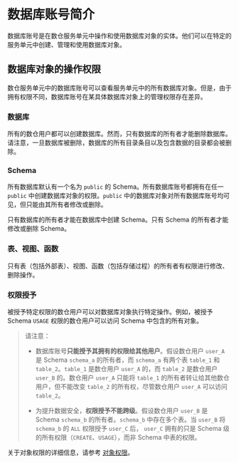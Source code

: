# 数据库账号简介

数据库账号是在数仓服务单元中操作和使用数据库对象的实体。他们可以在特定的服务单元中创建、管理和使用数据库对象。

## 数据库对象的操作权限

数仓服务单元中的数据库账号可以查看服务单元中的所有数据库对象。但是，由于拥有权限不同，数据库账号在某具体数据库对象上的管理权限存在差异。

### 数据库

所有的数仓用户都可以创建数据库。然而，只有数据库的所有者才能删除数据库。请注意，一旦数据库被删除，数据库的所有目录条目以及包含数据的目录都会被删除。

### Schema

所有数据库默认有一个名为 `public` 的 Schema。所有数据库账号都拥有在任一 `public` 中创建数据库对象的权限。`public` 中的数据库对象对所有数据库账号均可见，但只能由其所有者修改或删除。

只有数据库的所有者才能在数据库中创建 Schema。只有 Schema 的所有者才能修改或删除 Schema。


### 表、视图、函数

只有表（包括外部表）、视图、函数（包括存储过程）的所有者有权限进行修改、删除操作。


### 权限授予

被授予特定权限的数仓用户可以对数据库对象执行特定操作。例如，被授予 Schema `USAGE` 权限的数仓用户可以访问 Schema 中包含的所有对象。

> 请注意：
>
> - 数据库账号**只能授予其拥有的权限给其他用户**。假设数仓用户 `user_A` 是 Schema `schema_a` 的所有者，而 `schema_a` 有两个表 `table_1` 和 `table_2`。`table_1` 是数仓用户 `user_A` 的，而 `table_2` 是数仓用户 `user_B` 的。数仓用户 `user_A` 只能将 `table_1` 的所有者转让给其他数仓用户，但不能改变 `table_2` 的所有权，尽管数仓用户 `user_A` 可以访问 `table_2`。
>
> - 为提升数据安全，**权限授予不能跨级**。假设数仓用户 `user_B` 是 Schema `schema_b` 的所有者。`schema_b` 中存在多个表。当 `user_B` 将 `schema_b` 的 `ALL` 权限授予 `user_C` 后， `user_C` 拥有的只是 Schema 级的所有权限（`CREATE`、`USAGE`），而非 Schema 中表的权限。

关于对象权限的详细信息，请参考 [对象权限](/maxir/guides/security/object-privileges)。
